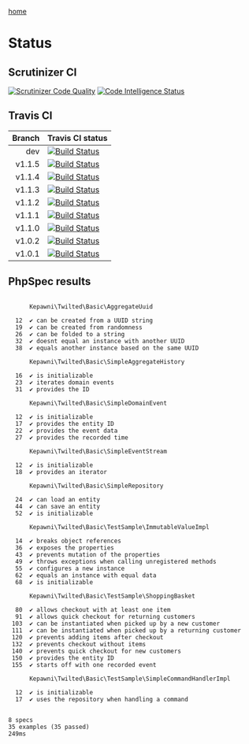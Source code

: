 [home](../README.md)

# Status

## Scrutinizer CI
[![Scrutinizer Code Quality](https://scrutinizer-ci.com/g/kepawni/twilted/badges/quality-score.png?b=master)](https://scrutinizer-ci.com/g/kepawni/twilted/?branch=master)
[![Code Intelligence Status](https://scrutinizer-ci.com/g/kepawni/twilted/badges/code-intelligence.svg?b=master)](https://scrutinizer-ci.com/code-intelligence)

## Travis CI
Branch | Travis CI status
-----: | :---
dev | [![Build Status](https://travis-ci.org/kepawni/twilted.svg?branch=dev)](https://travis-ci.org/kepawni/twilted)
v1.1.5 | [![Build Status](https://travis-ci.org/kepawni/twilted.svg?branch=v1.1.5)](https://travis-ci.org/kepawni/twilted)
v1.1.4 | [![Build Status](https://travis-ci.org/kepawni/twilted.svg?branch=v1.1.4)](https://travis-ci.org/kepawni/twilted)
v1.1.3 | [![Build Status](https://travis-ci.org/kepawni/twilted.svg?branch=v1.1.3)](https://travis-ci.org/kepawni/twilted)
v1.1.2 | [![Build Status](https://travis-ci.org/kepawni/twilted.svg?branch=v1.1.2)](https://travis-ci.org/kepawni/twilted)
v1.1.1 | [![Build Status](https://travis-ci.org/kepawni/twilted.svg?branch=v1.1.1)](https://travis-ci.org/kepawni/twilted)
v1.1.0 | [![Build Status](https://travis-ci.org/kepawni/twilted.svg?branch=v1.1.0)](https://travis-ci.org/kepawni/twilted)
v1.0.2 | [![Build Status](https://travis-ci.org/kepawni/twilted.svg?branch=v1.0.2)](https://travis-ci.org/kepawni/twilted)
v1.0.1 | [![Build Status](https://travis-ci.org/kepawni/twilted.svg?branch=v1.0.1)](https://travis-ci.org/kepawni/twilted)

## PhpSpec results

```

      Kepawni\Twilted\Basic\AggregateUuid

  12  ✔ can be created from a UUID string
  19  ✔ can be created from randomness
  26  ✔ can be folded to a string
  32  ✔ doesnt equal an instance with another UUID
  38  ✔ equals another instance based on the same UUID

      Kepawni\Twilted\Basic\SimpleAggregateHistory

  16  ✔ is initializable
  23  ✔ iterates domain events
  31  ✔ provides the ID

      Kepawni\Twilted\Basic\SimpleDomainEvent

  12  ✔ is initializable
  17  ✔ provides the entity ID
  22  ✔ provides the event data
  27  ✔ provides the recorded time

      Kepawni\Twilted\Basic\SimpleEventStream

  12  ✔ is initializable
  18  ✔ provides an iterator

      Kepawni\Twilted\Basic\SimpleRepository

  24  ✔ can load an entity
  44  ✔ can save an entity
  52  ✔ is initializable

      Kepawni\Twilted\Basic\TestSample\ImmutableValueImpl

  14  ✔ breaks object references
  36  ✔ exposes the properties
  43  ✔ prevents mutation of the properties
  49  ✔ throws exceptions when calling unregistered methods
  55  ✔ configures a new instance
  62  ✔ equals an instance with equal data
  68  ✔ is initializable

      Kepawni\Twilted\Basic\TestSample\ShoppingBasket

  80  ✔ allows checkout with at least one item
  91  ✔ allows quick checkout for returning customers
 103  ✔ can be instantiated when picked up by a new customer
 111  ✔ can be instantiated when picked up by a returning customer
 120  ✔ prevents adding items after checkout
 132  ✔ prevents checkout without items
 140  ✔ prevents quick checkout for new customers
 150  ✔ provides the entity ID
 155  ✔ starts off with one recorded event

      Kepawni\Twilted\Basic\TestSample\SimpleCommandHandlerImpl

  12  ✔ is initializable
  17  ✔ uses the repository when handling a command


8 specs
35 examples (35 passed)
249ms
```
